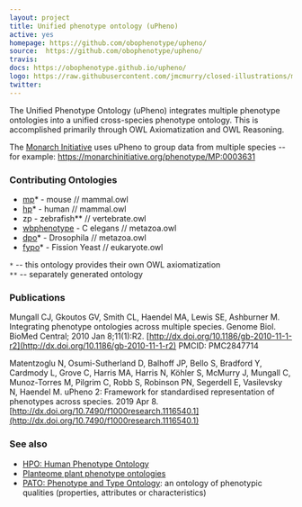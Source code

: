 ```yaml
---
layout: project
title: Unified phenotype ontology (uPheno)
active: yes
homepage: https://github.com/obophenotype/upheno/
source:  https://github.com/obophenotype/upheno/
travis: 
docs: https://obophenotype.github.io/upheno/
logo: https://raw.githubusercontent.com/jmcmurry/closed-illustrations/master/logos/upheno-logos/upheno-logo_black-banner.svg
twitter: 
---
```


The Unified Phenotype Ontology (uPheno) integrates multiple phenotype ontologies into a unified cross-species phenotype ontology. This is accomplished primarily through OWL Axiomatization and OWL Reasoning.

The [Monarch Initiative](https://monarchinitiative.org) uses uPheno to group data from multiple species -- for example: https://monarchinitiative.org/phenotype/MP:0003631

### Contributing Ontologies
 * [mp](http://obofoundry.org/ontology/mp.html)* - mouse // mammal.owl
 * [hp](http://obofoundry.org/ontology/hp.html)* - human // mammal.owl
 * zp - zebrafish** // vertebrate.owl
 * [wbphenotype](http://obofoundry.org/ontology/wbphenotype.html) - C elegans // metazoa.owl
 * [dpo](http://obofoundry.org/ontology/dpo.html)* - Drosophila  // metazoa.owl
 * [fypo](http://obofoundry.org/ontology/fypo.html)* - Fission Yeast // eukaryote.owl

`*` -- this ontology provides their own OWL axiomatization<br>
`**` -- separately generated ontology

### Publications
Mungall CJ, Gkoutos GV, Smith CL, Haendel MA, Lewis SE, Ashburner M.
Integrating phenotype ontologies across multiple species. Genome Biol. BioMed Central; 2010 Jan 8;11(1):R2.
[http://dx.doi.org/10.1186/gb-2010-11-1-r2](http://dx.doi.org/10.1186/gb-2010-11-1-r2) PMCID: PMC2847714

Matentzoglu N, Osumi-Sutherland D, Balhoff JP, Bello S, Bradford Y, Cardmody L, Grove C, Harris MA, Harris N, Köhler S, McMurry J, Mungall C, Munoz-Torres M, Pilgrim C, Robb S, Robinson PN, Segerdell E, Vasilevsky N, Haendel M.
uPheno 2: Framework for standardised representation of phenotypes across species.
2019 Apr 8. [http://dx.doi.org/10.7490/f1000research.1116540.1](http://dx.doi.org/10.7490/f1000research.1116540.1)

### See also
- [HPO: Human Phenotype Ontology](https://hpo.jax.org/app/)
- [Planteome plant phenotype ontologies](https://planteome.org/node/1)
- [PATO: Phenotype and Type Ontology](https://obofoundry.org/ontology/pato.html): an ontology of phenotypic qualities (properties, attributes or characteristics)
